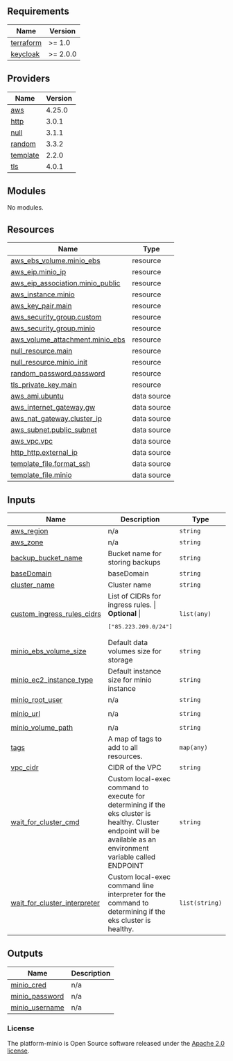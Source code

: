 <!-- BEGIN_TF_DOCS -->
## Requirements

| Name | Version |
|------|---------|
| <a name="requirement_terraform"></a> [terraform](#requirement\_terraform) | >= 1.0 |
| <a name="requirement_keycloak"></a> [keycloak](#requirement\_keycloak) | >= 2.0.0 |

## Providers

| Name | Version |
|------|---------|
| <a name="provider_aws"></a> [aws](#provider\_aws) | 4.25.0 |
| <a name="provider_http"></a> [http](#provider\_http) | 3.0.1 |
| <a name="provider_null"></a> [null](#provider\_null) | 3.1.1 |
| <a name="provider_random"></a> [random](#provider\_random) | 3.3.2 |
| <a name="provider_template"></a> [template](#provider\_template) | 2.2.0 |
| <a name="provider_tls"></a> [tls](#provider\_tls) | 4.0.1 |

## Modules

No modules.

## Resources

| Name | Type |
|------|------|
| [aws_ebs_volume.minio_ebs](https://registry.terraform.io/providers/hashicorp/aws/latest/docs/resources/ebs_volume) | resource |
| [aws_eip.minio_ip](https://registry.terraform.io/providers/hashicorp/aws/latest/docs/resources/eip) | resource |
| [aws_eip_association.minio_public](https://registry.terraform.io/providers/hashicorp/aws/latest/docs/resources/eip_association) | resource |
| [aws_instance.minio](https://registry.terraform.io/providers/hashicorp/aws/latest/docs/resources/instance) | resource |
| [aws_key_pair.main](https://registry.terraform.io/providers/hashicorp/aws/latest/docs/resources/key_pair) | resource |
| [aws_security_group.custom](https://registry.terraform.io/providers/hashicorp/aws/latest/docs/resources/security_group) | resource |
| [aws_security_group.minio](https://registry.terraform.io/providers/hashicorp/aws/latest/docs/resources/security_group) | resource |
| [aws_volume_attachment.minio_ebs](https://registry.terraform.io/providers/hashicorp/aws/latest/docs/resources/volume_attachment) | resource |
| [null_resource.main](https://registry.terraform.io/providers/hashicorp/null/latest/docs/resources/resource) | resource |
| [null_resource.minio_init](https://registry.terraform.io/providers/hashicorp/null/latest/docs/resources/resource) | resource |
| [random_password.password](https://registry.terraform.io/providers/hashicorp/random/latest/docs/resources/password) | resource |
| [tls_private_key.main](https://registry.terraform.io/providers/hashicorp/tls/latest/docs/resources/private_key) | resource |
| [aws_ami.ubuntu](https://registry.terraform.io/providers/hashicorp/aws/latest/docs/data-sources/ami) | data source |
| [aws_internet_gateway.gw](https://registry.terraform.io/providers/hashicorp/aws/latest/docs/data-sources/internet_gateway) | data source |
| [aws_nat_gateway.cluster_ip](https://registry.terraform.io/providers/hashicorp/aws/latest/docs/data-sources/nat_gateway) | data source |
| [aws_subnet.public_subnet](https://registry.terraform.io/providers/hashicorp/aws/latest/docs/data-sources/subnet) | data source |
| [aws_vpc.vpc](https://registry.terraform.io/providers/hashicorp/aws/latest/docs/data-sources/vpc) | data source |
| [http_http.external_ip](https://registry.terraform.io/providers/hashicorp/http/latest/docs/data-sources/http) | data source |
| [template_file.format_ssh](https://registry.terraform.io/providers/hashicorp/template/latest/docs/data-sources/file) | data source |
| [template_file.minio](https://registry.terraform.io/providers/hashicorp/template/latest/docs/data-sources/file) | data source |

## Inputs

| Name | Description | Type | Default | Required |
|------|-------------|------|---------|:--------:|
| <a name="input_aws_region"></a> [aws\_region](#input\_aws\_region) | n/a | `string` | `"eu-central-1"` | no |
| <a name="input_aws_zone"></a> [aws\_zone](#input\_aws\_zone) | n/a | `string` | `"eu-central-1b"` | no |
| <a name="input_backup_bucket_name"></a> [backup\_bucket\_name](#input\_backup\_bucket\_name) | Bucket name for storing backups | `string` | `"backup-bucket"` | no |
| <a name="input_baseDomain"></a> [baseDomain](#input\_baseDomain) | baseDomain | `string` | `"mdtu-ddm.projects.epam.com"` | no |
| <a name="input_cluster_name"></a> [cluster\_name](#input\_cluster\_name) | Cluster name | `string` | `"main"` | no |
| <a name="input_custom_ingress_rules_cidrs"></a> [custom\_ingress\_rules\_cidrs](#input\_custom\_ingress\_rules\_cidrs) | List of CIDRs for ingress rules. \|<br>**Optional** \|<pre>["85.223.209.0/24"]</pre> | `list(any)` | <pre>[<br>  "85.223.209.0/24"<br>]</pre> | no |
| <a name="input_minio_ebs_volume_size"></a> [minio\_ebs\_volume\_size](#input\_minio\_ebs\_volume\_size) | Default data volumes size for storage | `string` | `300` | no |
| <a name="input_minio_ec2_instance_type"></a> [minio\_ec2\_instance\_type](#input\_minio\_ec2\_instance\_type) | Default instance size for minio instance | `string` | `"t2.micro"` | no |
| <a name="input_minio_root_user"></a> [minio\_root\_user](#input\_minio\_root\_user) | n/a | `string` | `"minio"` | no |
| <a name="input_minio_url"></a> [minio\_url](#input\_minio\_url) | n/a | `string` | `"https://dl.min.io/server/minio/release/linux-amd64/minio"` | no |
| <a name="input_minio_volume_path"></a> [minio\_volume\_path](#input\_minio\_volume\_path) | n/a | `string` | `"/dev/xvdh"` | no |
| <a name="input_tags"></a> [tags](#input\_tags) | A map of tags to add to all resources. | `map(any)` | n/a | yes |
| <a name="input_vpc_cidr"></a> [vpc\_cidr](#input\_vpc\_cidr) | CIDR of the VPC | `string` | `"192.168.100.0/24"` | no |
| <a name="input_wait_for_cluster_cmd"></a> [wait\_for\_cluster\_cmd](#input\_wait\_for\_cluster\_cmd) | Custom local-exec command to execute for determining if the eks cluster is healthy. Cluster endpoint will be available as an environment variable called ENDPOINT | `string` | `"bash -c 'until wget -O - -q $ENDPOINT >/dev/null && true ; do echo \"Waiting for Minio is up and port 9001 is open\"; sleep 15; done'"` | no |
| <a name="input_wait_for_cluster_interpreter"></a> [wait\_for\_cluster\_interpreter](#input\_wait\_for\_cluster\_interpreter) | Custom local-exec command line interpreter for the command to determining if the eks cluster is healthy. | `list(string)` | <pre>[<br>  "/bin/sh",<br>  "-c"<br>]</pre> | no |

## Outputs

| Name | Description |
|------|-------------|
| <a name="output_minio_cred"></a> [minio\_cred](#output\_minio\_cred) | n/a |
| <a name="output_minio_password"></a> [minio\_password](#output\_minio\_password) | n/a |
| <a name="output_minio_username"></a> [minio\_username](#output\_minio\_username) | n/a |
<!-- END_TF_DOCS -->

### License

The platform-minio is Open Source software released under
the [Apache 2.0 license](https://www.apache.org/licenses/LICENSE-2.0).
